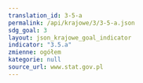 ```yaml
---
translation_id: 3-5-a
permalink: /api/krajowe/3/3-5-a.json
sdg_goal: 3
layout: json_krajowe_goal_indicator
indicator: "3.5.a"
zmienne: ogółem
kategorie: null
source_url: www.stat.gov.pl
---
```

